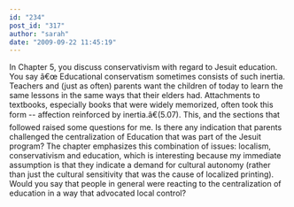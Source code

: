 ```yaml
---
id: "234"
post_id: "317"
author: "sarah"
date: "2009-09-22 11:45:19"
---
```

In Chapter 5, you discuss conservativism with regard to Jesuit education. You say â€œ Educational conservatism sometimes consists of such inertia. Teachers and (just as often) parents want the children of today to learn the same lessons in the same ways that their elders had. Attachments to textbooks, especially books that were widely memorized, often took this form -- affection reinforced by inertia.â€(5.07). This, and the sections that followed raised some questions for me. Is there any indication that parents challenged the centralization of Education that was part of the Jesuit program? The chapter emphasizes this combination of issues: localism, conservativism and education, which is interesting because my immediate assumption is that they indicate a demand for cultural autonomy (rather than just the cultural sensitivity that was the cause of localized printing). Would you say that people in general were reacting to the centralization of education in a way that advocated local control?

